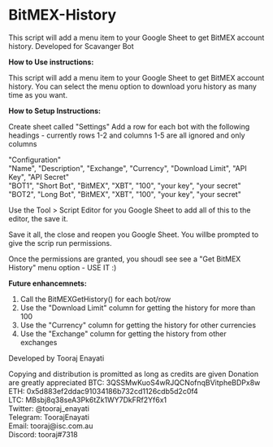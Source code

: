 # BitMEX-History
This script will add a menu item to your Google Sheet to get BitMEX account history. Developed for Scavanger Bot

<b>How to Use instructions:</B>

This script will add a menu item to your Google Sheet to get BitMEX account history.
You can select the menu option to download yoru history as many time as you want.

<B>How to Setup Instructions:</B>

Create sheet called "Settings"
Add a row for each bot with the following headings - currently rows 1-2 and columns 1-5 are all ignored and only columns 

"Configuration"<br>
"Name", "Description", "Exchange", "Currency", "Download Limit", "API Key", "API Secret"<br>
"BOT1", "Short Bot", "BitMEX", "XBT", "100", "your key", "your secret"<br>
"BOT2", "Long Bot", "BitMEX", "XBT", "100", "your key", "your secret"<br>			

Use the Tool > Script Editor for you Google Sheet to add all of this to the editor, the save it.

Save it all, the close and reopen you Google Sheet. You willbe prompted to give the scrip run permissions.

Once the permissions are granted, you shoudl see see a "Get BitMEX History" menu option - USE IT :)

<B>Future enhancemnets:</B>
1) Call the BitMEXGetHistory() for each bot/row
2) Use the "Download Limit" column for getting the history for more than 100
3) Use the "Currency" column for getting the history for other currencies
4) Use the "Exchange" column for getting the history from other exchanges


Developed by Tooraj Enayati
</p>Copying and distribution is promitted as long as credits are given</b>
Donation are greatly appreciated</b>
BTC: 3QSSMwKuoS4wRJQCNofnqBVitpheBDPx8w<br>
ETH: 0x5d883ef2ddac91034186b732cd1126cdb5d2c0f4<br>
LTC: MBsbj8q38seA3Pk6tZk1WY7DkFRf2Yf6x1<br>
Twitter: @tooraj_enayati<br>
Telegram: ToorajEnayati<br>
Email: tooraj@isc.com.au<br>
Discord: tooraj#7318</p>

